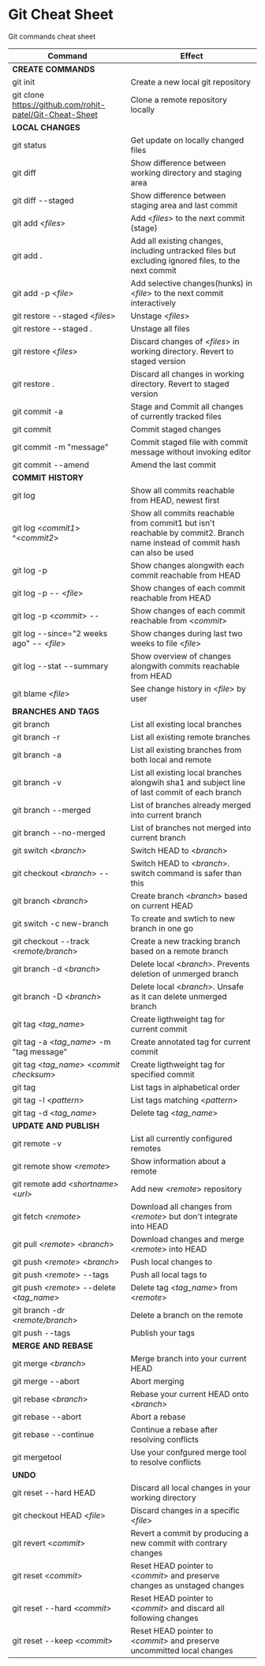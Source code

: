 # Git Cheat Sheet
Git commands cheat sheet


| Command | Effect|
| --- | --- |
| **CREATE COMMANDS** | |
| git init | Create a new local git repository |
| git clone https://github.com/rohit-patel/Git-Cheat-Sheet | Clone a remote repository locally |
| **LOCAL CHANGES** |  |
| git status | Get update on locally changed files |
| git diff | Show difference between working directory and staging area |
| git diff --staged | Show difference between staging area and last commit |
| git add <_files_> | Add <_files_> to the next commit (stage) |
| git add . | Add all existing changes, including untracked files but excluding ignored files, to the next commit |
| git add -p <_file_> | Add selective changes(hunks) in <_file_> to the next commit interactively |
| git restore --staged <_files_> | Unstage <_files_> |
| git restore --staged . | Unstage all files |
| git restore <_files_> | Discard changes of <_files_> in working directory. Revert to staged version |
| git restore . | Discard all changes in working directory. Revert to staged version |
| git commit -a | Stage and Commit all changes of currently tracked files |
| git commit | Commit staged changes |
| git commit -m "message" | Commit staged file with commit message without invoking editor |
| git commit --amend | Amend the last commit |
| **COMMIT HISTORY** |  |
| git log  | Show all commits reachable from HEAD, newest first |
| git log <_commit1_> ^<_commit2_> | Show all commits reachable from commit1 but isn't reachable by commit2. Branch name instead of commit hash can also be used |
| git log -p | Show changes alongwith each commit reachable from HEAD |
| git log -p -- <_file_> | Show changes of each commit reachable from HEAD |
| git log -p <_commit_> -- | Show changes of each commit reachable from <_commit_> |
| git log --since="2 weeks ago" -- <_file_> | Show changes during last two weeks to file <_file_> |
| git log --stat --summary | Show overview of changes alongwith commits reachable from HEAD |
| git blame <_file_> | See change history in <_file_> by user |
| **BRANCHES AND TAGS** |  |
| git branch | List all existing local branches |
| git branch -r | List all existing remote branches |
| git branch -a | List all existing branches from both local and remote |
| git branch -v | List all existing local branches alongwih sha1 and subject line of last commit of each branch |
| git branch --merged | List of branches already merged into current branch |
| git branch --no-merged | List of branches not merged into current branch |
| git switch <_branch_> | Switch HEAD to <_branch_> |
| git checkout <_branch_> -- | Switch HEAD to <_branch_>. switch command is safer than this |
| git branch <_branch_> | Create branch <_branch_> based on current HEAD |
| git switch  -c  new-branch | To create and swtich to new branch in one go |
| git checkout --track <_remote/branch_> | Create a new tracking branch based on a remote branch |
| git branch -d <_branch_> | Delete local <_branch_>. Prevents deletion of unmerged branch |
| git branch -D <_branch_> | Delete local <_branch_>. Unsafe as it can delete unmerged branch |
| git tag <_tag_name_> | Create ligthweight tag for current commit |
| git tag -a <_tag_name_> -m "tag message" | Create annotated tag for current commit |
| git tag <_tag_name_> <_commit checksum_> | Create ligthweight tag for specified commit |
| git tag | List tags in alphabetical order |
| git tag -l <_pattern_> | List tags matching <_pattern_> |
| git tag -d <_tag_name_>| Delete tag <_tag_name_> |
| **UPDATE AND PUBLISH** |  |
| git remote -v | List all currently configured remotes |
| git remote show <_remote_> | Show information about a remote |
| git remote add <_shortname_> <_url_> | Add new <_remote_> repository |
| git fetch <_remote_> | Download all changes from <_remote_> but don't integrate into HEAD |
| git pull <_remote_> <_branch_> | Download changes and merge <_remote_> into HEAD |
| git push <_remote_> <_branch_> | Push local changes to <remote> |
| git push <_remote_> --tags | Push all local tags to <remote> |
| git push <_remote_> --delete <_tag_name_> | Delete tag <_tag_name_> from <_remote_> |
| git branch -dr <_remote/branch_> | Delete a branch on the remote |
| git push --tags | Publish your tags |
| **MERGE AND REBASE** ||
| git merge <_branch_> | Merge branch into your current HEAD |
| git merge --abort | Abort merging |
| git rebase <_branch_> | Rebase your current HEAD onto <_branch_> |
| git rebase --abort | Abort a rebase |
| git rebase --continue | Continue a rebase after resolving conflicts |
| git mergetool | Use your confgured merge tool to resolve conflicts |
| **UNDO**||
| git reset --hard HEAD | Discard all local changes in your working directory |
| git checkout HEAD <_file_> | Discard changes in a specific <_file_> |
| git revert <_commit_> | Revert a commit by producing a new commit with contrary changes |
| git reset <_commit_> | Reset HEAD pointer to <_commit_> and preserve changes as unstaged changes |
| git reset --hard <_commit_> | Reset HEAD pointer to <_commit_> and discard all following changes |
| git reset --keep <_commit_> | Reset HEAD pointer to <_commit_> and preserve uncommitted local changes |
